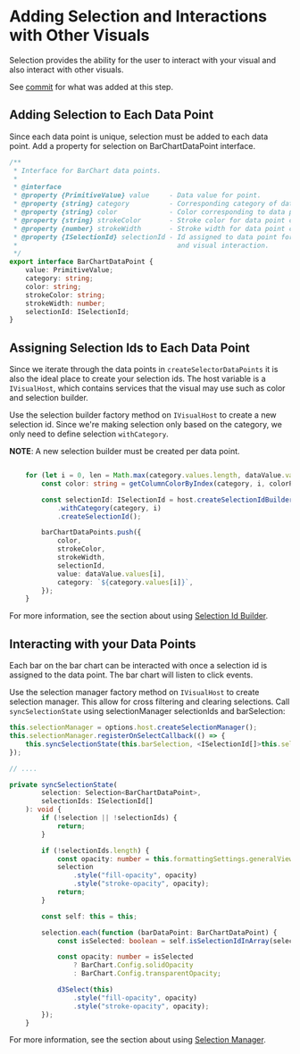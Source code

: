 # Adding Selection and Interactions with Other Visuals
Selection provides the ability for the user to interact with your visual and also interact with other visuals.

See [commit](https://github.com/Microsoft/PowerBI-visuals-sampleBarChart/commit/b765940e9b9a14b3360cded30b329224ab572475) for what was added at this step.

## Adding Selection to Each Data Point
Since each data point is unique, selection must be added to each data point. Add a property for selection on BarChartDataPoint interface.

```typescript
/**
 * Interface for BarChart data points.
 *
 * @interface
 * @property {PrimitiveValue} value     - Data value for point.
 * @property {string} category          - Corresponding category of data value.
 * @property {string} color             - Color corresponding to data point.
 * @property {string} strokeColor       - Stroke color for data point column.
 * @property {number} strokeWidth       - Stroke width for data point column.
 * @property {ISelectionId} selectionId - Id assigned to data point for cross filtering
 *                                        and visual interaction.
 */
export interface BarChartDataPoint {
    value: PrimitiveValue;
    category: string;
    color: string;
    strokeColor: string;
    strokeWidth: number;
    selectionId: ISelectionId;
}
```

## Assigning Selection Ids to Each Data Point
Since we iterate through the data points in `createSelectorDataPoints` it is also the ideal place to create your selection ids.
The host variable is a `IVisualHost`, which contains services that the visual may use such as color and selection builder.

Use the selection builder factory method on `IVisualHost` to create a new selection id.
Since we're making selection only based on the category, we only need to define selection `withCategory`.

**NOTE**: A new selection builder must be created per data point.

```typescript

    for (let i = 0, len = Math.max(category.values.length, dataValue.values.length); i < len; i++) {
        const color: string = getColumnColorByIndex(category, i, colorPalette);

        const selectionId: ISelectionId = host.createSelectionIdBuilder()
            .withCategory(category, i)
            .createSelectionId();

        barChartDataPoints.push({
            color,
            strokeColor,
            strokeWidth,
            selectionId,
            value: dataValue.values[i],
            category: `${category.values[i]}`,
        });
    }
```

For more information, see the section about using [Selection Id Builder](https://github.com/Microsoft/PowerBI-visuals/blob/master/Visual/Selection.md#creating-selection-ids-selectionidbuilder).

## Interacting with your Data Points
Each bar on the bar chart can be interacted with once a selection id is assigned to the data point.
The bar chart will listen to click events.

Use the selection manager factory method on `IVisualHost` to create selection manager. This allow for cross filtering and clearing selections.
Call `syncSelectionState` using selectionManager selectionIds and barSelection:

```typescript
this.selectionManager = options.host.createSelectionManager();
this.selectionManager.registerOnSelectCallback(() => {
    this.syncSelectionState(this.barSelection, <ISelectionId[]>this.selectionManager.getSelectionIds());
});

// ....

private syncSelectionState(
        selection: Selection<BarChartDataPoint>,
        selectionIds: ISelectionId[]
    ): void {
        if (!selection || !selectionIds) {
            return;
        }

        if (!selectionIds.length) {
            const opacity: number = this.formattingSettings.generalView.opacity.value / 100;
            selection
                .style("fill-opacity", opacity)
                .style("stroke-opacity", opacity);
            return;
        }

        const self: this = this;

        selection.each(function (barDataPoint: BarChartDataPoint) {
            const isSelected: boolean = self.isSelectionIdInArray(selectionIds, barDataPoint.selectionId);

            const opacity: number = isSelected
                ? BarChart.Config.solidOpacity
                : BarChart.Config.transparentOpacity;

            d3Select(this)
                .style("fill-opacity", opacity)
                .style("stroke-opacity", opacity);
        });
    }

```

For more information, see the section about using [Selection Manager](https://github.com/Microsoft/PowerBI-visuals/blob/master/Visual/Selection.md#managing-selection-selectionmanager).
